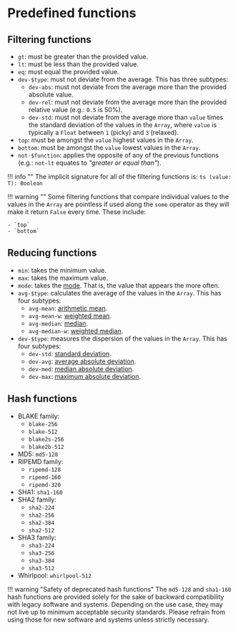 # Predefined functions

## Filtering functions

- `gt`: must be greater than the provided value.
- `lt`: must be less than the provided value.
- `eq`: must equal the provided value.
- `dev-$type`: must not deviate from the average. This has three
  subtypes:
    - `dev-abs`: must not deviate from the average more than the 
    provided absolute value.
    - `dev-rel`: must not deviate from the average more than the 
    provided relative value (e.g.: `0.5` is 50%).
    - `dev-std`: must not deviate from the average more than `value`
      times the standard deviation of the values in the `Array`, where
      `value` is typically a `Float` between `1` (picky) and `3`
      (relaxed).
- `top`: must be amongst the `value` highest values in the `Array`.
- `bottom`: must be amongst the `value` lowest values in the `Array`.
- `not-$function`: applies the opposite of any of the previous functions (e.g.: `not-lt` equates to *"greater or equal
than"*).

!!! info ""
    The implicit signature for all of the filtering functions is:
    ```ts
    (value: T): Boolean
    ```

!!! warning ""
    Some filtering functions that compare individual values to the
    values in the `Array` are pointless if used along the `some` 
    operator as they will make it return `False` every time. 
    These include:
    
    - `top`
    - `bottom`

## Reducing functions

- `min`: takes the minimum value.
- `max`: takes the maximum value.
- `mode`: takes the [mode]. That is, the value that appears the more often.
- `avg-$type`: calculates the average of the values in the `Array`. 
This has four subtypes:
    - `avg-mean`: [arithmetic mean].
    - `avg-mean-w`: [weighted mean].
    - `avg-median`: [median].
    - `avg-median-w`: [weighted median].
- `dev-$type`: measures the dispersion of the values in the `Array`. 
This has four subtypes:
    - `dev-std`: [standard deviation].
    - `dev-avg`: [average absolute deviation].
    - `dev-med`: [median absolute deviation].
    - `dev-max`: [maximum absolute deviation].

## Hash functions

- BLAKE family:
    - `blake-256`
    - `blake-512`
    - `blake2s-256`
    - `blake2b-512`
- MD5: `md5-128`
- RIPEMD family:
    - `ripemd-128`
    - `ripemd-160`
    - `ripemd-320`
- SHA1: `sha1-160`
- SHA2 family:
    - `sha2-224`
    - `sha2-256`
    - `sha2-384`
    - `sha2-512`
- SHA3 family:
    - `sha3-224`
    - `sha3-256`
    - `sha3-384`
    - `sha3-512`
- Whirlpool: `whirlpool-512`

!!! warning "Safety of deprecated hash functions"
    The `md5-128` and `sha1-160` hash functions are provided solely for 
    the sake of backward compatibility with legacy software and systems.
    Depending on the use case, they may not live up to minimum 
    acceptable security standards. Please refrain from using those for 
    new software and systems unless strictly necessary.

[arithmetic mean]: https://en.wikipedia.org/wiki/Arithmetic_mean
[weighted mean]: https://en.wikipedia.org/wiki/Weighted_arithmetic_mean
[median]: https://en.wikipedia.org/wiki/Median
[weighted median]: https://en.wikipedia.org/wiki/Weighted_median
[mode]: https://en.wikipedia.org/wiki/Mode_(statistics)
[standard deviation]: https://en.wikipedia.org/wiki/Standard_deviation
[average absolute deviation]: https://en.wikipedia.org/wiki/Average_absolute_deviation
[median absolute deviation]: https://en.wikipedia.org/wiki/Median_absolute_deviation
[maximum absolute deviation]: https://en.wikipedia.org/wiki/Maximum_absolute_deviation